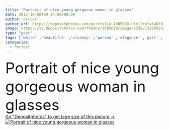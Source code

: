 ```yaml
---
title: 'Portrait of nice young gorgeous woman in glasses'
date: 2012-10-08T09:14:06+00:00
author: ersler
author_url: https://depositphotos.com/portfolio-1005018.html?ref=64678756
image: https://st.depositphotos.com/thumbs/1005018/image/1320/13200629/api_thumb_450.jpg?forcejpeg=true
type: "post"
tags: ['white' ,'beautiful' ,'closeup' ,'person' ,'elegance' ,'girl' ,'female' ,'young' ,'beauty' ,'model' ,'vitality' ,'fresh' ,'portrait' ,'health' ,'healthy' ,'natural' ,'youth' ,'face' ,'care' ,'brunette' ,'eyes' ,'nice' ,'skin' ,'pretty' ,'lovely' ,'clear' ,'pure' ,'woman' ,'feminine' ,'makeup' ,'body' ,'clean' ,'cosmetics' ,'lady' ,'in' ,'perfect' ,'harmony' ,'attractive' ,'glasses' ,'vision' ,'lips' ,'gorgeous' ,'sensual' ,'relaxing' ,'wellness' ,'of' ,'bliss' ]
categories: 
  - Perfect
---
```

<div aling="center">
            <font size="60"> Portrait of nice young gorgeous woman in glasses</font>   
</div>
<div>
    <a href='https://st.depositphotos.com/thumbs/1005018/image/1320/13200629/api_thumb_450.jpg?forcejpeg=true?ref=64678756' target=_blank > Go "Depositphotos" to get lage size of this picture ->
        <img href='https://st.depositphotos.com/thumbs/1005018/image/1320/13200629/api_thumb_450.jpg?forcejpeg=true?ref=64678756' src='https://st.depositphotos.com/1005018/1320/i/950/depositphotos_13200629-stock-photo-portrait-of-nice-young-gorgeous.jpg?forcejpeg=true' alt='Portrait of nice young gorgeous woman in glasses' >
    </a>
</div>
